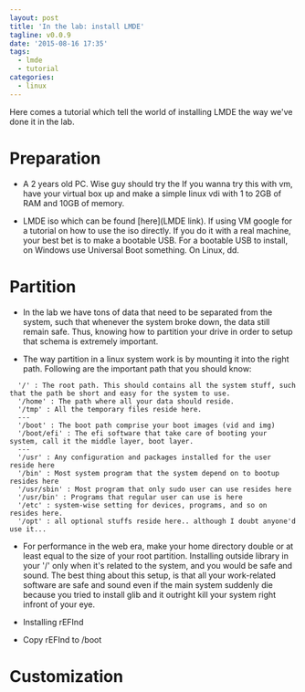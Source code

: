 ```yaml
---
layout: post
title: 'In the lab: install LMDE'
tagline: v0.0.9
date: '2015-08-16 17:35'
tags:
  - lmde
  - tutorial
categories:
  - linux
---
```


Here comes a tutorial which tell the world of installing LMDE the way we've done it in the lab.

# Preparation

+ A 2 years old PC. Wise guy should try the If you wanna try this with vm, have your virtual box up and make a simple linux vdi with 1 to 2GB of RAM and 10GB of memory.

+ LMDE iso which can be found [here](LMDE link). If using VM google for a tutorial on how to use the iso directly. If you do it with a real machine, your best bet is to make a bootable USB. For a bootable USB to install, on Windows use Universal Boot something. On Linux, dd.

# Partition

+ In the lab we have tons of data that need to be separated from the system, such that whenever the system broke down, the data still remain safe. Thus, knowing how to partition your drive in order to setup that schema is extremely important.

+ The way partition in a linux system work is by mounting it into the right path. Following are the important path that you should know:

```
  '/' : The root path. This should contains all the system stuff, such that the path be short and easy for the system to use.
  '/home' : The path where all your data should reside.
  '/tmp' : All the temporary files reside here.
  ---
  '/boot' : The boot path comprise your boot images (vid and img)
  '/boot/efi' : The efi software that take care of booting your system, call it the middle layer, boot layer.
  ---
  '/usr' : Any configuration and packages installed for the user reside here
  '/bin' : Most system program that the system depend on to bootup resides here
  '/usr/sbin' : Most program that only sudo user can use resides here
  '/usr/bin' : Programs that regular user can use is here
  '/etc' : system-wise setting for devices, programs, and so on resides here.
  '/opt' : all optional stuffs reside here.. although I doubt anyone'd use it...
```

+ For performance in the web era, make your home directory double or at least equal to the size of your root partition. Installing outside library in your '/' only when it's related to the system, and you would be safe and sound. The best thing about this setup, is that all your work-related software are safe and sound even if the main system suddenly die because you tried to install glib and it outright kill your system right infront of your eye.

+ Installing rEFInd
+ Copy rEFInd to /boot

# Customization

#
